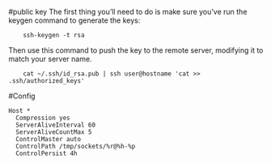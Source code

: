 #public key
The first thing you’ll need to do is make sure you’ve run the keygen command to generate the keys:
```
    ssh-keygen -t rsa
```  
Then use this command to push the key to the remote server, modifying it to match your server name.
```
    cat ~/.ssh/id_rsa.pub | ssh user@hostname 'cat >> .ssh/authorized_keys'
```
#Config
```
Host *
  Compression yes
  ServerAliveInterval 60
  ServerAliveCountMax 5
  ControlMaster auto
  ControlPath /tmp/sockets/%r@%h-%p
  ControlPersist 4h
```
